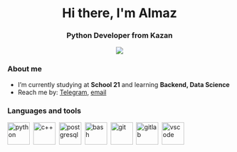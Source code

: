 <div id="header" align="center">
    <h1>Hi there, I'm Almaz</h1>
    <h3>Python Developer from Kazan</h3>
</div>

<div id="socials" align="center">
    <a href="https://t.me/bombix_enjoyer">
        <img src="https://img.shields.io/badge/Telegram-blue?style=for-the-badge&logo=telegram&logoColor=white">
    </a>
</div>

### About me
- I’m currently studying at **School 21** and learning **Backend, Data Science**
- Reach me by: [Telegram](https://t.me/bombix_enjoyer), [email](mailto:almaz.saidov.03@bk.ru)

### Languages and tools
<img src="https://cdn.jsdelivr.net/gh/devicons/devicon@latest/icons/python/python-original-wordmark.svg" title="python" width="50"/>&nbsp;
<img src="https://cdn.jsdelivr.net/gh/devicons/devicon@latest/icons/cplusplus/cplusplus-original.svg" title="c++" width="50"/>&nbsp;
<img src="https://cdn.jsdelivr.net/gh/devicons/devicon@latest/icons/postgresql/postgresql-original-wordmark.svg" title="postgresql" width="50"/>&nbsp;
<img src="https://cdn.jsdelivr.net/gh/devicons/devicon@latest/icons/bash/bash-original.svg" title="bash" width="50"/>&nbsp;
<img src="https://cdn.jsdelivr.net/gh/devicons/devicon@latest/icons/git/git-original-wordmark.svg" title="git" width="50"/>&nbsp;
<img src="https://cdn.jsdelivr.net/gh/devicons/devicon@latest/icons/gitlab/gitlab-plain-wordmark.svg" title="gitlab" width="50"/>&nbsp;
<img src="https://cdn.jsdelivr.net/gh/devicons/devicon@latest/icons/vscode/vscode-original.svg" title="vscode" width="50"/>&nbsp;




